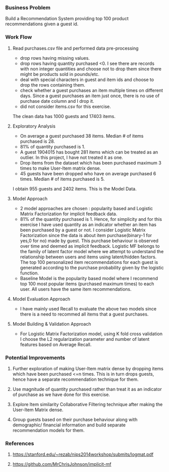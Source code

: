 ### Business Problem

Build a Recommendation System providing top 100 product recommendations given a guest id.

### Work Flow 

1. Read purchases.csv file and performed data pre-processing 

      - drop rows having missing values.
      - drop rows having quantity purchased <0. I see there are records with non integer quantities and choose not to drop them 
        since there might be products sold in pounds/etc.
      - deal with special characters in guest and item ids and choose to drop the rows containing them.
      - check whether a guest purchases an item multiple times on different days. Since a guest purchases an item just once, 
        there is no use of purchase date column and I drop it.
      - did not consider items.csv for this exercise.
      
      The clean data has 1000 guests and 17403 items.
      
2. Exploratory Analysis

      - On average a guest purchased 38 items. Median # of items purchased is 28.
      - 81% of quantity purchased is 1.
      - A guest 1904015 has bought 281 items which can be treated as an outlier. In this project, I have not treated it as one.
      - Drop items from the dataset which has been purchased maximum 3 times to make User-Item matrix dense. 
      - 45 guests have been dropped who have on average purchased 6 times. Median # of items purchased is 5.
      
      I obtain 955 guests and 2402 items. This is the Model Data.
      
3. Model Approach

      - 2 model approaches are chosen : popularity based and Logistic Matrix Factorization for implicit feedback data. 
      - 81% of the quantity purchased is 1. Hence, for simplicity and for this exercise I have used quantity as an indicator whether an 
        item has been purchased by a guest or not. I consider Logistic Matrix Factorization since the data is about item purchase(binary-1 
        for yes,0 for no) made by guest. This purchase behaviour is observed over time and deemed as implicit feedback. Logistic MF 
        belongs to the family of latent factor model where we attempt to understand the relationship between users and items using 
        latent/hidden factors. The top 100 personalized item recommendations for each guest is generated according to the purchase 
        probability given by the logistic function. 
      - Baseline Model is the popularity based model where I recommend top 100 most popular items (purchased maximum times) to each user. 
        All users have the same item recommendations. 

4. Model Evaluation Approach

      -  I have mainly used Recall to evaluate the above two models since there is a need to recommed all items that a guest purchases. 
 
5. Model Building & Validation Approach   

      - For Logistic Matrix Factorization model, using K fold cross validation I choose the L2 regularization parameter and number of 
        latent features based on Average Recall.

### Potential Improvements

1. Further exploration of making User-Item matrix dense by dropping items which have been purchased <=n times. This is in turn drops  guests, hence have a separate recommendation technique for them. 

2. Use magnitude of quantity purchased rather than treat it as an indicator of purchase as we have done for this exercise. 

3. Explore Item similarity Collaborative Filtering technique after making the User-Item Matrix dense.

4. Group guests based on their purchase behaviour along with demographic/ financial information and build separate  
   recommendation models for them. 
   
### References

1. https://stanford.edu/~rezab/nips2014workshop/submits/logmat.pdf

2. https://github.com/MrChrisJohnson/implicit-mf



        
        
        
        
      
      
